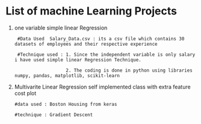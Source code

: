 # List of machine Learning Projects

1. one variable simple linear Regression

        #Data Used  Salary_Data.csv : its a csv file which contains 30 datasets of employees and their respective experience

        #Technique used : 1. Since the independent variable is only salary i have used simple linear Regression Technique.

                          2. The coding is done in python using libraries numpy, pandas, matplotlib, scikit-learn


2. Multivarite Linear Regression self implemented class with extra feature cost plot

       #data used : Boston Housing from keras
  
       #technique : Gradient Descent
